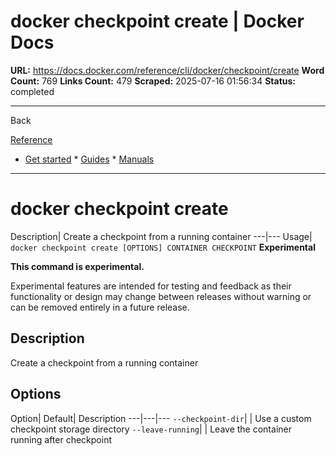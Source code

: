 # docker checkpoint create | Docker Docs

**URL:** https://docs.docker.com/reference/cli/docker/checkpoint/create
**Word Count:** 769
**Links Count:** 479
**Scraped:** 2025-07-16 01:56:34
**Status:** completed

---

Back

[Reference](https://docs.docker.com/reference/)

  * [Get started](https://docs.docker.com/get-started/)   * [Guides](https://docs.docker.com/guides/)   * [Manuals](https://docs.docker.com/manuals/)

* * *

# docker checkpoint create

Description| Create a checkpoint from a running container   ---|---   Usage| `docker checkpoint create [OPTIONS] CONTAINER CHECKPOINT`      **Experimental**

**This command is experimental.**

Experimental features are intended for testing and feedback as their functionality or design may change between releases without warning or can be removed entirely in a future release.

## Description

Create a checkpoint from a running container

## Options

Option| Default| Description   ---|---|---   `--checkpoint-dir`| | Use a custom checkpoint storage directory   `--leave-running`| | Leave the container running after checkpoint